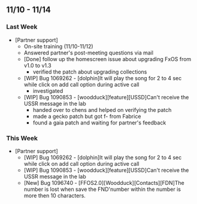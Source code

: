 ## 11/10 - 11/14 ##

### Last Week ###

* [Partner support]
    - On-site training (11/10-11/12)
    - Answered partner's post-meeting questions via mail
    - [Done] follow up the homescreen issue about upgrading FxOS from v1.0 to v1.3
        - verified the patch about upgrading collections
    - [WIP] Bug 1069262 - [dolphin]It will play the song for 2 to 4 sec while click on add call option during active call
        - investigated
    - [WIP] Bug 1090853 - [woodduck][feature][USSD]Can't receive the USSR message in the lab
        - handed over to chens and helped on verifying the patch
        - made a gecko patch but got f- from Fabrice
        - found a gaia patch and waiting for partner's feedback

### This Week ###

* [Partner support]
    - [WIP] Bug 1069262 - [dolphin]It will play the song for 2 to 4 sec while click on add call option during active call
    - [WIP] Bug 1090853 - [woodduck][feature][USSD]Can't receive the USSR message in the lab
    - [New] Bug 1096740 - [FFOS2.0][Woodduck][Contacts][FDN]The number is lost when save the FND'number within the number is more then 10 characters.
